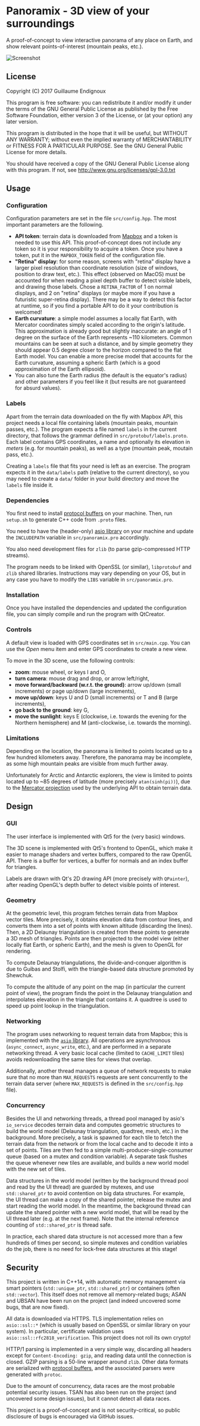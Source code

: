 # Panoramix - 3D view of your surroundings

A proof-of-concept to view interactive panorama of any place on Earth, and show relevant points-of-interest (mountain peaks, etc.).

![Screenshot](doc/screenshot.png)


## License

Copyright (C) 2017  Guillaume Endignoux

This program is free software: you can redistribute it and/or modify
it under the terms of the GNU General Public License as published by
the Free Software Foundation, either version 3 of the License, or
(at your option) any later version.

This program is distributed in the hope that it will be useful,
but WITHOUT ANY WARRANTY; without even the implied warranty of
MERCHANTABILITY or FITNESS FOR A PARTICULAR PURPOSE.  See the
GNU General Public License for more details.

You should have received a copy of the GNU General Public License
along with this program.  If not, see http://www.gnu.org/licenses/gpl-3.0.txt


## Usage

### Configuration

Configuration parameters are set in the file `src/config.hpp`.
The most important parameters are the following.

* **API token**: terrain data is downloaded from [Mapbox](https://www.mapbox.com/) and a token is needed to use this API.
This proof-of-concept does not include any token so it is your responsibility to acquire a token.
Once you have a token, put it in the `MAPBOX_TOKEN` field of the configuration file.
* **"Retina" display**: for some reason, screens with "retina" display have a larger pixel resolution than coordinate resolution (size of windows, position to draw text, etc.).
This effect (observed on MacOS) must be accounted for when reading a pixel depth buffer to detect visible labels, and drawing those labels.
Chose a `RETINA_FACTOR` of 1 on normal displays, and 2 on "retina" displays (or maybe more if you have a futuristic super-retina display).
There may be a way to detect this factor at runtime, so if you find a portable API to do it your contribution is welcomed!
* **Earth curvature**: a simple model assumes a locally flat Earth, with Mercator coordinates simply scaled according to the origin's latitude.
This approximation is already good but slightly inaccurate: an angle of 1 degree on the surface of the Earth represents ~110 kilometers.
Common mountains can be seen at such a distance, and by simple geometry they should appear 0.5 degree closer to the horizon compared to the flat Earth model.
You can enable a more precise model that accounts for the Earth curvature, assuming a spheric Earth (which is a good approximation of the Earth ellipsoid).
* You can also tune the Earth radius (the default is the equator's radius) and other parameters if you feel like it (but results are not guaranteed for absurd values).

### Labels

Apart from the terrain data downloaded on the fly with Mapbox API, this project needs a local file containing labels (mountain peaks, mountain passes, etc.).
The program expects a file named `labels` in the current directory, that follows the grammar defined in `src/protobuf/labels.proto`.
Each label contains GPS coordinates, a name and optionally its elevation in *meters* (e.g. for mountain peaks), as well as a type (mountain peak, moutain pass, etc.).

Creating a `labels` file that fits your need is left as an exercise.
The program expects it in the `data/labels` path (relative to the current directory), so you may need to create a `data/` folder in your build directory and move the `labels` file inside it.

### Dependencies

You first need to install [protocol buffers](https://developers.google.com/protocol-buffers/) on your machine.
Then, run `setup.sh` to generate C++ code from `.proto` files.

You need to have the (header-only) [asio library](https://think-async.com/) on your machine and update the `INCLUDEPATH` variable in `src/panoramix.pro` accordingly.

You also need development files for `zlib` (to parse gzip-compressed HTTP streams).

The program needs to be linked with OpenSSL (or similar), `libprotobuf` and `zlib` shared libraries.
Instructions may vary depending on your OS, but in any case you have to modify the `LIBS` variable in `src/panoramix.pro`.

### Installation

Once you have installed the dependencies and updated the configuration file, you can simply compile and run the program with QtCreator.

### Controls

A default view is loaded with GPS coordinates set in `src/main.cpp`.
You can use the *Open* menu item and enter GPS coordinates to create a new view.

To move in the 3D scene, use the following controls:

* **zoom**: mouse wheel, or keys I and O,
* **turn camera**: mouse drag and drop, or arrow left/right,
* **move forward/backward (w.r.t. the ground)**: arrow up/down (small increments) or page up/down (large increments),
* **move up/down**: keys U and D (small increments) or T and B (large increments),
* **go back to the ground**: key G,
* **move the sunlight**: keys E (clockwise, i.e. towards the evening for the Northern hemisphere) and M (anti-clockwise, i.e. towards the morning).

### Limitations

Depending on the location, the panorama is limited to points located up to a few hundred kilometers away.
Therefore, the panorama may be incomplete, as some high mountain peaks are visible from much further away.

Unfortunately for Arctic and Antarctic explorers, the view is limited to points located up to ~85 degrees of latitude (more precisely `atan(sinh(pi))`), due to the [Mercator projection](https://en.wikipedia.org/wiki/Web_Mercator) used by the underlying API to obtain terrain data.


## Design

### GUI

The user interface is implemented with Qt5 for the (very basic) windows.

The 3D scene is implemented with Qt5's frontend to OpenGL, which make it easier to manage shaders and vertex buffers, compared to the raw OpenGL API.
There is a buffer for vertices, a buffer for normals and an index buffer for triangles.

Labels are drawn with Qt's 2D drawing API (more precisely with `QPainter`), after reading OpenGL's depth buffer to detect visible points of interest.

### Geometry

At the geometric level, this program fetches terrain data from Mapbox vector tiles.
More precisely, it obtains elevation data from contour lines, and converts them into a set of points with known altitude (discarding the lines).
Then, a 2D Delaunay triangulation is created from these points to generate a 3D mesh of triangles.
Points are then projected to the model view (either locally flat Earth, or spheric Earth), and the mesh is given to OpenGL for rendering.

To compute Delaunay triangulations, the divide-and-conquer algorithm is due to Guibas and Stolfi, with the triangle-based data structure promoted by Shewchuk.

To compute the altitude of any point on the map (in particular the current point of view), the program finds the point in the Delaunay triangulation and interpolates elevation in the triangle that contains it.
A quadtree is used to speed up point lookup in the triangulation.

### Networking

The program uses networking to request terrain data from Mapbox; this is implemented with the [`asio` library](https://think-async.com/).
All operations are asynchronous (`async_connect`, `async_write`, etc.), and are performed in a separate networking thread.
A very basic local cache (limited to `CACHE_LIMIT` tiles) avoids redownloading the same tiles for views that overlap.

Additionally, another thread manages a queue of network requests to make sure that no more than `MAX_REQUESTS` requests are sent concurrently to the terrain data server (where `MAX_REQUESTS` is defined in the `src/config.hpp` file).

### Concurrency

Besides the UI and networking threads, a thread pool managed by asio's `io_service` decodes terrain data and computes geometric structures to build the world model (Delaunay triangulation, quadtree, mesh, etc.) in the background.
More precisely, a task is spawned for each tile to fetch the terrain data from the network or from the local cache and to decode it into a set of points.
Tiles are then fed to a simple multi-producer-single-consumer queue (based on a mutex and condition variable).
A separate task flushes the queue whenever new tiles are available, and builds a new world model with the new set of tiles.

Data structures in the world model (written by the background thread pool and read by the UI thread) are guarded by mutexes, and use `std::shared_ptr` to avoid contention on big data structures.
For example, the UI thread can make a copy of the shared pointer, release the mutex and start reading the world model.
In the meantime, the background thread can update the shared pointer with a new world model, that will be read by the UI thread later (e.g. at the next frame).
Note that the internal reference counting of `std::shared_ptr` is thread safe.

In practice, each shared data structure is not accessed more than a few hundreds of times per second, so simple mutexes and condition variables do the job, there is no need for lock-free data structures at this stage!


## Security

This project is written in C++14, with automatic memory management via smart pointers (`std::unique_ptr`, `std::shared_ptr`) or containers (often `std::vector`).
This itself does not remove all memory-related bugs; ASAN and UBSAN have been run on the project (and indeed uncovered some bugs, that are now fixed).

All data is downloaded via HTTPS.
TLS implementation relies on `asio::ssl::*` (which is usually based on OpenSSL or similar library on your system).
In particular, certificate validation uses `asio::ssl::rfc2818_verification`.
This project does not roll its own crypto!

HTTP/1 parsing is implemented in a very simple way, discarding all headers except for `Content-Encoding: gzip`, and reading data until the connection is closed.
GZIP parsing is a 50-line wrapper around `zlib`.
Other data formats are serialized with [protocol buffers](https://developers.google.com/protocol-buffers/), and the associated parsers were generated with `protoc`.

Due to the amount of concurrency, data races are the most probable potential security issues.
TSAN has also been run on the project (and uncovered some design issues), but it cannot detect all data races.

This project is a proof-of-concept and is not security-critical, so public disclosure of bugs is encouraged via GitHub issues.


